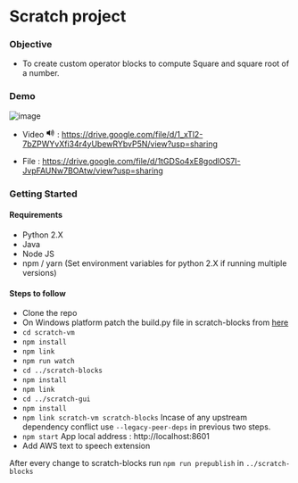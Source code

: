 # Scratch project

### Objective

- To create custom operator blocks to compute Square and square root of a number.

### Demo

![image](https://user-images.githubusercontent.com/59413872/173130760-e563f93e-f831-48c3-afdd-656f5247141c.png)

- Video <svg xmlns="http://www.w3.org/2000/svg" width="16" height="16" fill="currentColor" class="bi bi-volume-up-fill" viewBox="0 0 16 16">
  <path d="M11.536 14.01A8.473 8.473 0 0 0 14.026 8a8.473 8.473 0 0 0-2.49-6.01l-.708.707A7.476 7.476 0 0 1 13.025 8c0 2.071-.84 3.946-2.197 5.303l.708.707z"/>
  <path d="M10.121 12.596A6.48 6.48 0 0 0 12.025 8a6.48 6.48 0 0 0-1.904-4.596l-.707.707A5.483 5.483 0 0 1 11.025 8a5.483 5.483 0 0 1-1.61 3.89l.706.706z"/>
  <path d="M8.707 11.182A4.486 4.486 0 0 0 10.025 8a4.486 4.486 0 0 0-1.318-3.182L8 5.525A3.489 3.489 0 0 1 9.025 8 3.49 3.49 0 0 1 8 10.475l.707.707zM6.717 3.55A.5.5 0 0 1 7 4v8a.5.5 0 0 1-.812.39L3.825 10.5H1.5A.5.5 0 0 1 1 10V6a.5.5 0 0 1 .5-.5h2.325l2.363-1.89a.5.5 0 0 1 .529-.06z"/>
</svg> : https://drive.google.com/file/d/1_xTl2-7bZPWYvXfi34r4yUbewRYbvP5N/view?usp=sharing

- File  : https://drive.google.com/file/d/1tGDSo4xE8godlOS7I-JvpFAUNw7BOAtw/view?usp=sharing

### Getting Started

#### Requirements

- Python 2.X
- Java
- Node JS
- npm / yarn
(Set environment variables for python 2.X if running multiple versions)
    
#### Steps to follow

- Clone the repo
- On Windows platform patch the build.py file in scratch-blocks from [here](https://github.com/LLK/scratch-blocks/pull/2138/commits/9007da52532cd380df5d0ac1a560788ed4f962cd#)
- `cd scratch-vm`
- `npm install`
- `npm link`
- `npm run watch`
- `cd ../scratch-blocks`
- `npm install`
- `npm link`
- `cd ../scratch-gui`
- `npm install`
- `npm link scratch-vm scratch-blocks`
Incase of any upstream dependency conflict use `--legacy-peer-deps` in previous two steps.
- `npm start`
App local address : http://localhost:8601
- Add AWS text to speech extension 

After every change to scratch-blocks run `npm run prepublish` in `../scratch-blocks`



